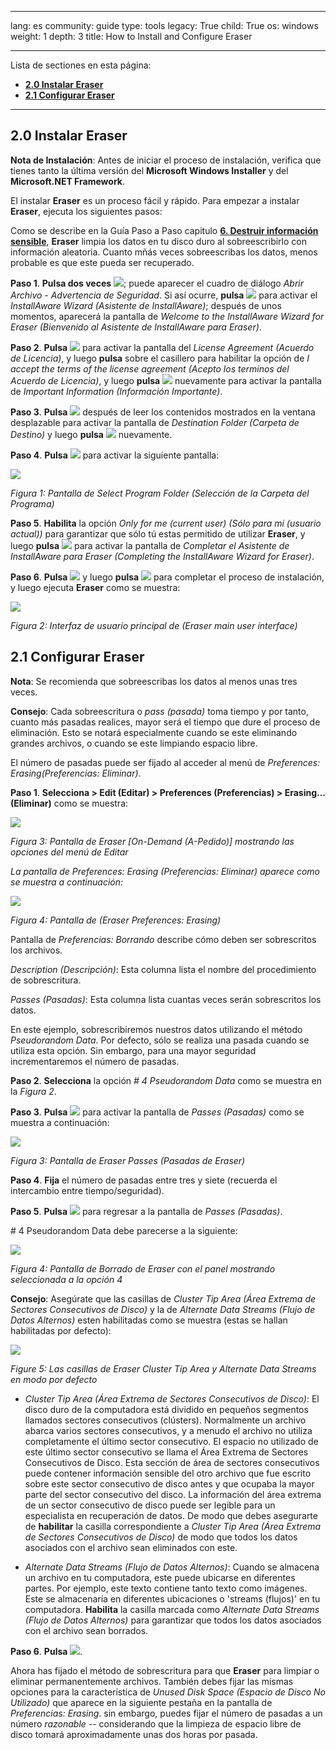 

---

lang: es
community: guide
type: tools
legacy: True
child: True
os: windows
weight: 1
depth: 3
title: How to Install and Configure Eraser

---

Lista de sectiones en esta página:

- [**2.0 Instalar Eraser**](#2.0)
- [**2.1 Configurar Eraser**](#2.1)

-------

<a name="2.0"></a>
## 2.0 Instalar Eraser ##

**Nota de Instalación**: Antes de iniciar el proceso de instalación, verifica que tienes tanto la última versión del **Microsoft Windows Installer** y del **Microsoft.NET Framework**. 

El instalar **Eraser** es un proceso fácil y rápido. Para empezar a instalar **Eraser**, ejecuta los siguientes pasos:

Como se describe en la Guía Paso a Paso capitulo [**6. Destruir información sensible**](/es/chapter-6), **Eraser** limpia los datos en tu disco duro al sobreescribirlo con información aleatoria. Cuanto mñás veces sobreescribas los datos, menos probable es que este pueda ser recuperado.

**Paso 1**. **Pulsa dos veces** ![](/sbox/screen/eraser-en/01.png); puede aparecer el cuadro de diálogo *Abrir Archivo - Advertencia de Seguridad*. Si así ocurre, **pulsa** ![](/sbox/screen/eraser-en/02.png) para activar el *InstallAware Wizard (Asistente de InstallAware)*; después de unos momentos, aparecerá la pantalla de *Welcome to the InstallAware Wizard for Eraser (Bienvenido al Asistente de InstallAware para Eraser)*.

**Paso 2**. **Pulsa** ![](/sbox/screen/eraser-en/03.png) para activar la pantalla del *License Agreement (Acuerdo de Licencia)*, y luego **pulsa** sobre el casillero para habilitar la opción de *I accept the terms of the license agreement (Acepto los terminos del Acuerdo de Licencia)*, y luego **pulsa** ![](/sbox/screen/eraser-en/03.png) nuevamente para activar la pantalla de *Important Information (Información Importante)*.

**Paso 3**. **Pulsa** ![](/sbox/screen/eraser-en/03.png) después de leer los contenidos mostrados en la ventana desplazable para activar la pantalla de *Destination Folder (Carpeta de Destino)* y luego **pulsa** ![](/sbox/screen/eraser-en/03.png) nuevamente.

**Paso 4**. **Pulsa** ![](/sbox/screen/eraser-en/03.png) para activar la siguiente pantalla:

![](/sbox/screen/eraser-en/04.png)

*Figura 1: Pantalla de Select Program Folder (Selección de la Carpeta del Programa)*

**Paso 5**. **Habilita** la opción *Only for me (current user) (Sólo para mi (usuario actual))* para garantizar que sólo tú estas permitido de utilizar **Eraser**, y luego **pulsa** ![](/sbox/screen/eraser-en/03.png) para activar la pantalla de *Completar el Asistente de InstallAware para Eraser (Completing the InstallAware Wizard for Eraser)*.

**Paso 6**. **Pulsa** ![](/sbox/screen/eraser-en/03.png) y luego **pulsa** ![](/sbox/screen/eraser-en/05.png) para completar el proceso de instalación, y luego ejecuta **Eraser** como se muestra:

![](/sbox/screen/eraser-en/06.png)

*Figura 2: Interfaz de usuario principal de (Eraser main user interface)*

<a name="2.1"></a>
## 2.1 Configurar Eraser ##

**Nota**: Se recomienda que sobreescribas los datos al menos unas tres veces.

**Consejo**: Cada sobreescritura o *pass (pasada)* toma tiempo y por tanto, cuanto más pasadas realices, mayor será el tiempo que dure el proceso de eliminación. Esto se notará especialmente cuando se este eliminando grandes archivos, o cuando se este limpiando espacio libre.

El número de pasadas puede ser fijado al acceder al menú de *Preferences: Erasing(Preferencias: Eliminar)*.

**Paso 1**. **Selecciona > Edit (Editar) > Preferences (Preferencias) > Erasing... (Eliminar)** como se muestra: 

![](/sbox/screen/eraser-en/07.png)

*Figura 3: Pantalla de Eraser [On-Demand (A-Pedido)] mostrando las opciones del menú de Editar*

*La pantalla de Preferences: Erasing (Preferencias: Eliminar)  aparece como se muestra a continuación:*

![](/sbox/screen/eraser-en/08.png)

*Figura 4: Pantalla de (Eraser Preferences: Erasing)*

Pantalla de *Preferencias: Borrando* describe cómo deben ser sobrescritos los archivos.

*Description (Descripción)*: Esta columna lista el nombre del procedimiento de sobrescritura.

*Passes (Pasadas)*: Esta columna lista cuantas veces serán sobrescritos los datos.

En este ejemplo, sobrescribiremos nuestros datos utilizando el método *Pseudorandom Data*. Por defecto, sólo se realiza una pasada cuando se utiliza esta opción. Sin embargo, para una mayor seguridad incrementaremos el número de pasadas.

**Paso 2**. **Selecciona** la opción *# 4 Pseudorandom Data* como se muestra en la *Figura 2*.

**Paso 3**. **Pulsa** ![](/sbox/screen/eraser-en/09.png) para activar la pantalla de *Passes (Pasadas)* como se muestra a continuación:

![](/sbox/screen/eraser-en/10.png)

*Figura 3: Pantalla de Eraser Passes (Pasadas de Eraser)*

**Paso 4**. **Fija** el número de pasadas entre tres y siete (recuerda el intercambio entre tiempo/seguridad).

**Paso 5**. **Pulsa** ![](/sbox/screen/eraser-en/11.png) para regresar a la pantalla de *Passes (Pasadas)*.

\# 4 Pseudorandom Data debe parecerse a la siguiente:

![](/sbox/screen/eraser-en/12.png)

*Figura 4: Pantalla de Borrado de Eraser con el panel mostrando seleccionada a la opción 4*

**Consejo**: Asegúrate que las casillas de *Cluster Tip Area (Área Extrema de Sectores Consecutivos de Disco)* y la de *Alternate Data Streams (Flujo de Datos Alternos)* esten habilitadas como se muestra (estas se hallan habilitadas por defecto):

![](/sbox/screen/eraser-en/13.png)

*Figure 5: Las casillas de Eraser Cluster Tip Area y Alternate Data Streams en modo por defecto*


- *Cluster Tip Area (Área Extrema de Sectores Consecutivos de Disco)*: El disco	duro de la computadora está dividido en pequeños segmentos llamados	sectores consecutivos (clústers). Normalmente un archivo abarca varios	sectores consecutivos, y a menudo el archivo no utiliza completamente	el último sector consecutivo. El espacio no utilizado de este último	sector consecutivo se llama el Área Extrema de Sectores Consecutivos de Disco.	Esta sección  de área de sectores consecutivos puede contener información	sensible del otro archivo que fue escrito sobre este sector consecutivo	de disco antes y que ocupaba la mayor parte del sector consecutivo	del disco. La información del área extrema de un sector consecutivo de	disco puede ser legible para un especialista en recuperación de datos.	De modo que debes asegurarte de **habilitar** la casilla correspondiente a *Cluster Tip Area (Área Extrema de Sectores Consecutivos de Disco)* de modo que todos los datos asociados con el archivo sean eliminados con este.

- *Alternate Data Streams (Flujo de Datos Alternos)*: Cuando se almacena un	archivo en tu computadora, este puede ubicarse en diferentes partes.	Por ejemplo, este texto contiene tanto texto como imágenes. Este se	almacenaría en diferentes ubicaciones o 'streams (flujos)' en tu computadora. **Habilita** la casilla marcada como *Alternate Data Streams (Flujo de Datos Alternos)* para garantizar que todos los datos asociados con el archivo sean borrados.

**Paso 6**. **Pulsa** ![](/sbox/screen/eraser-en/11.png).

Ahora has fijado el método de sobrescritura para que **Eraser** para limpiar o eliminar permanentemente archivos. También debes fijar las mismas opciones para la característica de *Unused Disk Space (Espacio de Disco No Utilizado)* que aparece en la siguiente pestaña en la pantalla de *Preferencias: Erasing*. sin embargo, puedes fijar el número de pasadas a un número *razonable* -- considerando que la limpieza de espacio libre de disco tomará aproximadamente unas dos horas por pasada.




